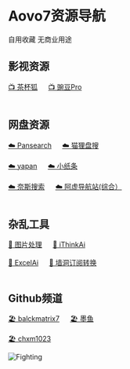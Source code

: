 # Aovo7资源导航
自用收藏 无商业用途

## **影视资源**
[📺 茶杯狐](https://cupfox.app) &emsp; [📺 豌豆Pro](https://wandou.la/)  <br><br>
## **网盘资源**
[☁️ Pansearch](https://www.pansearch.me)   &emsp;  [☁️ 猫狸盘搜](https://www.alipansou.com)  <br><br>
[☁️ yapan](https://pan.ccof.cc)  &emsp;  [☁️ 小纸条](https://ali.gitcafe.ink)  <br><br>
[☁️ 奈斯搜索](https://www.niceso.nea)  &emsp;   [☁️ 阿虚导航站(综合）](https://axutongxue.com)  <br><br>
## **杂乱工具**
[🔧 图片处理](https://imagestool.com/zh_CN/)  &emsp;   [🔧 iThinkAi](https://app.ithinkai.world/)  <br><br>
[🔧 ExcelAi](https://chatexcel.com/)  &emsp;   [🔧 墙洞订阅转换](https://sub.dler.io)  <br><br>
## **Github频道**
[🏖️ balckmatrix7](https://github.com/blackmatrix7/ios_rule_script)  &emsp;   [🏖️ 墨鱼](https://github.com/ddgksf2013)  <br><br>
[🏖️ chxm1023](https://github.com/chxm1023/Rewrite)


![Fighting](https://raw.githubusercontent.com/Aovo7/Funny/main/icon/aniya.webp)








